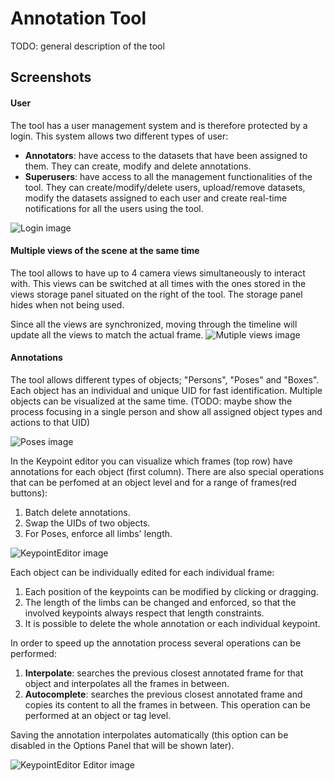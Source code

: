 # Annotation Tool

TODO: general description of the tool

## Screenshots
#### User 
The tool has a user management system and is therefore protected by a login. This system allows two different types of user:
  - **Annotators**: have access to the datasets that have been assigned to them. They can create, modify and delete annotations.
  - **Superusers**: have access to all the management functionalities of the tool. They can create/modify/delete users, upload/remove datasets, modify the datasets assigned to each user and create real-time notifications for all the users using the tool.

![Login image](https://github.com/Belberus/ThanosDidNothingWrong/blob/develop/images/screenshot2.png)

#### Multiple views of the scene at the same time
The tool allows to have up to 4 camera views simultaneously to interact with. This views can be switched at all times with the ones stored in the views storage panel situated on the right of the tool. 
The storage panel hides when not being used.

Since all the views are synchronized, moving through the timeline will update all the views to match the actual frame.
![Mutiple views image](https://github.com/Belberus/ThanosDidNothingWrong/blob/develop/images/screenshot1.jpg)

#### Annotations
The tool allows different types of objects; "Persons", "Poses" and "Boxes". Each object has an individual and unique UID for fast identification. Multiple objects can be visualized at the same time.
(TODO: maybe show the process focusing in a single person and show all assigned object types and actions to that UID)

![Poses image](https://github.com/Belberus/ThanosDidNothingWrong/blob/develop/images/screenshot3.jpg)

In the Keypoint editor you can visualize which frames (top row) have annotations for each object (first column). There are also special operations that can be perfomed at an object level and for a range of frames(red buttons):
  1. Batch delete annotations.
  2. Swap the UIDs of two objects.
  3. For Poses, enforce all limbs' length.

![KeypointEditor image](https://github.com/Belberus/ThanosDidNothingWrong/blob/develop/images/screenshot4.png)

Each object can be individually edited for each individual frame: 
  1. Each position of the keypoints can be modified by clicking or dragging.
  2. The length of the limbs can be changed and enforced, so that the involved keypoints always respect that length constraints.
  3. It is possible to delete the whole annotation or each individual keypoint.

In order to speed up the annotation process several operations can be performed:
  1. **Interpolate**: searches the previous closest annotated frame for that object and interpolates all the frames in between.
  2. **Autocomplete**:  searches the previous closest annotated frame and copies its content to all the frames in between. This operation can be performed at an object or tag level.

Saving the annotation interpolates automatically (this option can be disabled in the Options Panel that will be shown later).

![KeypointEditor Editor image](https://github.com/Belberus/ThanosDidNothingWrong/blob/develop/images/screenshot5.jpg)


